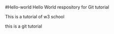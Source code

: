 #Hello-world
Hello World respository for Git tutorial

This is a tutorial of w3 school

this is a git tutorial


